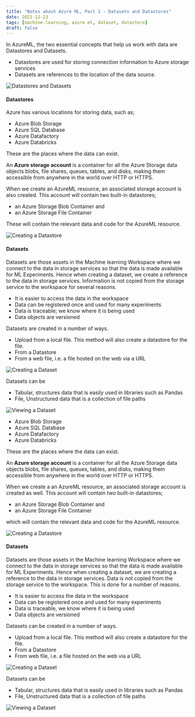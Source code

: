```yaml
---
title: "Notes about Azure ML, Part 1 - Datasets and Datastores"
date: 2021-12-23
tags: [machine-learning, azure ml, dataset, datastore]
draft: false
---
```


In AzureML, the two essential concepts that help us work with data are Datastores and Datasets.

- Datastores are used for storing connection information to Azure storage services
- Datasets are references to the location of the data source.

![Datastores and Datasets](/post/img/azureml_datasetsstores_fig1.jpg)
#### Datastores

Azure has various locations for storing data, such as;

- Azure Blob Storage
- Azure SQL Database
- Azure Datafactory
- Azure Databricks

These are the places where the data can exist.

An **Azure storage account** is a container for all the Azure Storage data objects blobs, file shares, queues, tables, and disks, making them accessible from anywhere in the world over HTTP or HTTPS.

When we create an AzureML resource, an associated storage account is also created. This account will contain two built-in datastores;

- an Azure Storage Blob Container and
- an Azure Storage File Container

These will contain the relevant data and code for the AzureML resource.

![Creating a Datastore](/post/img/azureml_datasetsstores_datastore_create.jpg) 
#### Datasets

Datasets are those assets in the Machine learning Workspace where we connect to the data in storage services so that the data is made available for ML Experiments. Hence when creating a dataset, we create a reference to the data in storage services. Information is not copied from the storage service to the workspace for several reasons.

- It is easier to access the data in the workspace
- Data can be registered once and used for many experiments
- Data is traceable; we know where it is being used
- Data objects are versioned

Datasets are created in a number of ways.

- Upload from a local file. This method will also create a datastore for the file.
- From a Datastore
- From a web file, i.e. a file hosted on the web via a URL



![Creating a Dataset](/post/img/azureml_datasetsstores_dataset_create.jpg) 



Datasets can be

- Tabular, structures data that is easily used in libraries such as Pandas
- File, Unstructured data that is a collection of file paths



![Viewing a Dataset](/post/img/azureml_datasetsstores_dataset_view.jpg) 



- Azure Blob Storage
- Azure SQL Database
- Azure Datafactory
- Azure Databricks

These are the places where the data can exist.

An **Azure storage account** is a container for all the Azure Storage data objects blobs, file shares, queues, tables, and disks, making them accessible from anywhere in the world over HTTP or HTTPS.

When we create a an AzureML resource, an associated storage account is created as well. This account will contain two built-in datastores;

- an Azure Storage Blob Container and
- an Azure Storage File Container

which will contain the relevant data and code for the AzureML resource.

![Creating a Datastore](/post/img/azureml_datasetsstores_datastore_create.jpg) 
#### Datasets

Datasets are those assets in the Machine learning Workspace where we connect to the data in storage services so that the data is made available for ML Experiments. Hence when creating a dataset, we are creating a reference to the data in storage services. Data is not copied from the storage service to the workspace. This is done for a number of reasons.

- It is easier to access the data in the workspace
- Data can be registered once and used for many experiments
- Data is traceable, we know where it is being used
- Data objects are versioned

Datasets can be created in a number of ways.

- Upload from a local file. This method will also create a datastore for the file.
- From a Datastore
- From web file, i.e. a file hosted on the web via a URL



![Creating a Dataset](/post/img/azureml_datasetsstores_dataset_create.jpg) 



Datasets can be

- Tabular, structures data that is easily used in libraries such as Pandas
- File, Unstructured data that is a collection of file paths



![Viewing a Dataset](/post/img/azureml_datasetsstores_dataset_view.jpg) 

